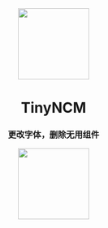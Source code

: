 <div align="center"><image width="140em" src="https://user-images.githubusercontent.com/66859419/183120498-1dede5b4-0666-4891-b95f-c3a812b3f12f.png" /></div>
<h1 align="center">TinyNCM</h1>
<h3 align="center">更改字体，删除无用组件</h3>



<div align="center">
<image width="140em" src="preview.png" />
</div>
